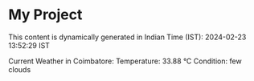 # My Project

This content is dynamically generated in Indian Time (IST): 2024-02-23 13:52:29 IST


Current Weather in Coimbatore:
Temperature: 33.88 °C
Condition: few clouds
